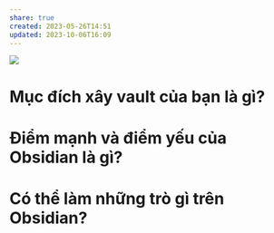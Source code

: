 ```yaml
---
share: true
created: 2023-05-26T14:51
updated: 2023-10-06T16:09
---
```

![](https://obsidian.md/images/screenshot-1.0-hero-combo.png) 
# Mục đích xây vault của bạn là gì?

# Điểm mạnh và điểm yếu của Obsidian là gì?


# Có thể làm những trò gì trên Obsidian?

